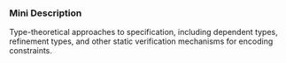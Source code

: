 ### Mini Description

Type-theoretical approaches to specification, including dependent types, refinement types, and other static verification mechanisms for encoding constraints.
